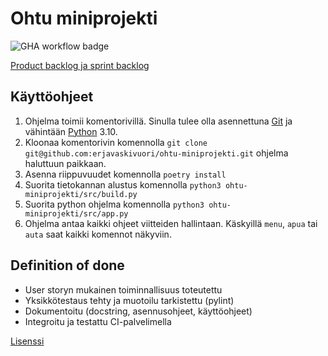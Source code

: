 # Ohtu miniprojekti
![GHA workflow badge](https://github.com/erjavaskivuori/ohtu-miniprojekti/workflows/CI/badge.svg)

[Product backlog ja sprint backlog](https://docs.google.com/spreadsheets/d/1TeniUNzDz5KInh-D-tHVcKsYnXuUdVKj35sreIyCLF8/edit?usp=sharing)

## Käyttöohjeet
1. Ohjelma toimii komentorivillä. Sinulla tulee olla asennettuna [Git](https://git-scm.com/book/en/v2/Getting-Started-Installing-Git) ja vähintään [Python](https://www.python.org/downloads/) 3.10.
2. Kloonaa komentorivin komennolla `git clone git@github.com:erjavaskivuori/ohtu-miniprojekti.git` ohjelma haluttuun paikkaan.
3. Asenna riippuvuudet komennolla `poetry install`
4. Suorita tietokannan alustus komennolla `python3 ohtu-miniprojekti/src/build.py`
5. Suorita python ohjelma komennolla `python3 ohtu-miniprojekti/src/app.py`
6. Ohjelma antaa kaikki ohjeet viitteiden hallintaan. Käskyillä `menu`, `apua` tai `auta` saat kaikki komennot näkyviin.

## Definition of done

- User storyn mukainen toiminnallisuus toteutettu
- Yksikkötestaus tehty ja muotoilu tarkistettu (pylint)
- Dokumentoitu (docstring, asennusohjeet, käyttöohjeet)
- Integroitu ja testattu CI-palvelimella

[Lisenssi](https://github.com/erjavaskivuori/ohtu-miniprojekti/blob/main/LICENSE.md)
